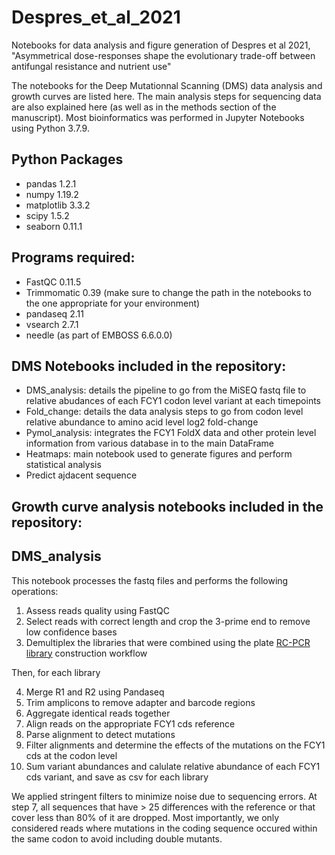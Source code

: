 # Despres_et_al_2021
Notebooks for data analysis and figure generation of Despres et al 2021, "Asymmetrical dose-responses shape the evolutionary trade-off between antifungal resistance and nutrient use"

The notebooks for the Deep Mutationnal Scanning (DMS) data analysis and growth curves are listed here. The main analysis steps for sequencing data are also explained here (as well as in the methods section of the manuscript). Most bioinformatics was performed in Jupyter Notebooks using Python 3.7.9.

## Python Packages
 - pandas 1.2.1
 - numpy 1.19.2
 - matplotlib 3.3.2
 - scipy 1.5.2
 - seaborn 0.11.1

## Programs required:
 - FastQC 0.11.5
 - Trimmomatic 0.39 (make sure to change the path in the notebooks to the one appropriate for your environment)
 - pandaseq 2.11
 - vsearch 2.7.1
 - needle (as part of EMBOSS 6.6.0.0)

## DMS Notebooks included in the repository:
 - DMS_analysis: details the pipeline to go from the MiSEQ fastq file to relative abudances of each FCY1 codon level variant at each timepoints
 - Fold_change: details the data analysis steps to go from codon level relative abundance to amino acid level log2 fold-change 
 - Pymol_analysis: integrates the FCY1 FoldX data and other protein level information from various database in to the main DataFrame
 - Heatmaps: main notebook used to generate figures and perform statistical analysis
 - Predict ajdacent sequence

## Growth curve analysis notebooks included in the repository:





## DMS_analysis

This notebook processes the fastq files and performs the following operations:
1. Assess reads quality using FastQC
2. Select reads with correct length and crop the 3-prime end to remove low confidence bases
3. Demultiplex the libraries that were combined using the plate [RC-PCR library](https://pubmed.ncbi.nlm.nih.gov/27107012/) construction workflow

Then, for each library

4. Merge R1 and R2 using Pandaseq
5. Trim amplicons to remove adapter and barcode regions
6. Aggregate identical reads together
7. Align reads on the appropriate FCY1 cds reference
8. Parse alignment to detect mutations
9. Filter alignments and determine the effects of the mutations on the FCY1 cds at the codon level
10. Sum variant abundances and calulate relative abundance of each FCY1 cds variant, and save as csv for each library

We applied stringent filters to minimize noise due to sequencing errors. At step 7, all sequences that have > 25 differences with the reference or that cover less than 80% of it are dropped. Most importantly, we only considered reads where mutations in the coding sequence occured within the same codon to avoid including double mutants.
